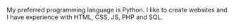 My preferred programming language is Python.
I like to create websites and I have experience with HTML, CSS, JS, PHP and SQL.


